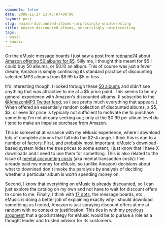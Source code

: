 ```yaml
---
comments: false
date: 2008-11-27 13:45:07+00:00
layout: post
slug: amazon-discounted-albums-surprisingly-uninteresting
title: Amazon discounted albums, surprisingly uninteresting
tags:
- music
- emusic
---
```


On the eMusic message boards I just saw a post from [rednano74](http://www.emusic.com/profile/index.html?nickname=rednano74) about [Amazon offering 50 albums for $5](http://www.emusic.com/messageboard/viewTopic.html?topicId=134310). Silly me, I thought this meant for $5 I could buy 50 albums, or $0.10 an album. This of course was just a fever dream; Amazon is simply continuing its standard practice of discounting selected MP3 albums from $9.99 to $5 or less.

It's interesting though: I looked through these [50 albums](http://www.amazon.com/gp/bestsellers/dmusic/1252438011) and didn't see anything that was attractive to me at a $5 price point. This seems to be my general experience with Amazon's discounted albums. (I subscribe to the [@AmazonMP3 Twitter feed](http://twitter.com/amazonmp3), so I see pretty much everything that appears.) When offered an essentially random collection of discounted albums, a $5, $3, or even $2 price is typically not sufficient to motivate me to purchase something I'm not already seeking out; only at the $0.99 per album level do I tend to make an impulse purchase from Amazon.

This is somewhat at variance with my eMusic experience, where I download lots of complete albums that fall into the $2-4 range. I think this is due to a number of factors: First, and probably most important, eMusic's download-based system hides the true prices to some extent; I just know that I have X downloads and I need to use them for something. This is also related to the issue of [mental accounting costs](http://swindleeeee.com/2007/05/03/mental-accounting-costs-and-the-emusic-model/) (aka mental transaction costs): I've already paid my money for eMusic, so (unlike Amazon) decisions about what to download don't invoke the paralysis by analysis of deciding whether a particular album is worth spending money on.

Second, I know that everything on eMusic is already discounted, so I can just explore the catalog on my own and not have to wait for discount offers to come to me. Finally, I think with [17 dots](http://17dots.com/), the message boards, etc., eMusic is doing a better job of explaining exactly why I should download something; as I noted, Amazon is just spraying discount offers at me at random with no context or justification. This ties in with my [previous argument](http://swindleeeee.com/2008/02/18/emusic-selects-a-strategy/) that a good strategy for eMusic would be to pursue a role as a thought leader and trusted advisor for its customers.
